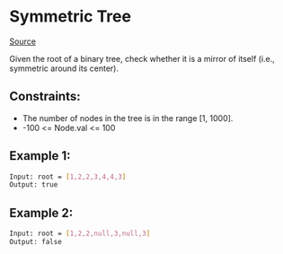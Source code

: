 # Symmetric Tree
[Source](https://leetcode.com/problems/symmetric-tree/)

Given the root of a binary tree, check whether it is a mirror of itself (i.e., symmetric around its center).

## Constraints:

 - The number of nodes in the tree is in the range [1, 1000].
 - -100 <= Node.val <= 100



## Example 1:
```sh
Input: root = [1,2,2,3,4,4,3]
Output: true
```

## Example 2:
```sh
Input: root = [1,2,2,null,3,null,3]
Output: false
```